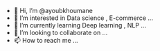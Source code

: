 - 👋 Hi, I’m @ayoubkhoumane
- 👀 I’m interested in Data science , E-commerce ...
- 🌱 I’m currently learning Deep learning , NLP  ...
- 💞️ I’m looking to collaborate on ...
- 📫 How to reach me ...

<!---
ayoubkhoumane/ayoubkhoumane is a ✨ special ✨ repository because its `README.md` (this file) appears on your GitHub profile.
You can click the Preview link to take a look at your changes.
--->
